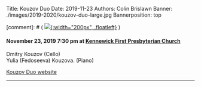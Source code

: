 Title: Kouzov Duo
Date: 2019-11-23
Authors: Colin Brislawn
Banner: ./images/2019-2020/kouzov-duo-large.jpg
Bannerposition: top

[comment]: # ( [![ ]({filename}/images/2017-2018/aeolus-quartet-400.jpg){:width="200px", .floatleft}]({filename}./AeolusQuartet.md) )

#### November 23, 2019 7:30 pm at [Kennewick First Presbyterian Church](https://www.google.com/maps/place/Kennewick+First+Presbyterian+Church)

Dmitry Kouzov (Cello) <br>
Yulia (Fedoseeva) Kouzova. (Piano)

[Kouzov Duo website](https://www.chambermuse.com/kouzov-duo)

---
